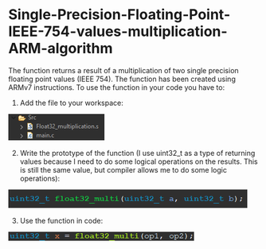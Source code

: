 # Single-Precision-Floating-Point-IEEE-754-values-multiplication-ARM-algorithm
The function returns a result of a multiplication of two single precision floating point values (IEEE 754). The function has been created using ARMv7 instructions.
To use the function in your code you have to:
1) Add the file to your workspace:

![](images/workspace.png)

2) Write the prototype of the function (I use uint32_t as a type of returning values because I need to do some logical operations on the results. This is still the same value, but compiler allows me to do some logic operations):

![](images/prototype.png)

3) Use the function in code:

 ![](images/usage.png)
